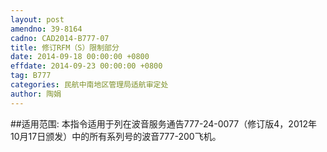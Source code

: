 ```yaml
---
layout: post
amendno: 39-8164
cadno: CAD2014-B777-07
title: 修订RFM（S）限制部分
date: 2014-09-18 00:00:00 +0800
effdate: 2014-09-23 00:00:00 +0800
tag: B777
categories: 民航中南地区管理局适航审定处
author: 陶娟
---
```


##适用范围:
本指令适用于列在波音服务通告777-24-0077（修订版4，2012年10月17日颁发）中的所有系列号的波音777-200飞机。


